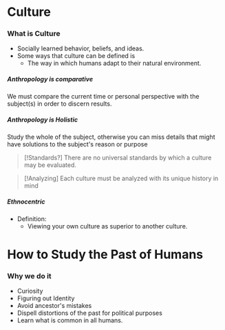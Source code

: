 # Culture
### What is Culture
- Socially learned behavior, beliefs, and ideas.
- Some ways that culture can be defined is
	- The way in which humans adapt to their natural environment.

##### Anthropology is comparative
We must compare the current time or personal perspective with the subject(s) in order to discern results.

##### Anthropology is Holistic
Study the whole of the subject, otherwise you can miss details that might have solutions to the subject's reason or purpose 

> [!Standards?]
> There are no universal standards by which a culture may be evaluated.

> [!Analyzing]
Each culture must be analyzed with its unique history in mind

##### Ethnocentric
- Definition:
	- Viewing your own culture as superior to another culture.

# How to Study the Past of Humans
### Why we do it
- Curiosity
- Figuring out Identity
- Avoid ancestor's mistakes
- Dispell distortions of the past for political purposes
- Learn what is common in all humans.